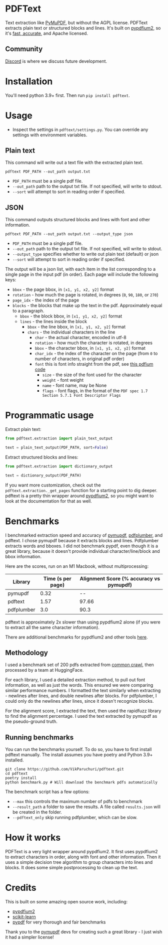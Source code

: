 # PDFText

Text extraction like [PyMuPDF](https://github.com/pymupdf/PyMuPDF), but without the AGPL license.  PDFText extracts plain text or structured blocks and lines.  It's built on [pypdfium2](https://github.com/pypdfium2-team/pypdfium2), so it's [fast, accurate](#benchmarks), and Apache licensed.

## Community

[Discord](https://discord.gg//KuZwXNGnfH) is where we discuss future development.

# Installation

You'll need python 3.9+ first.  Then run `pip install pdftext`.

# Usage

- Inspect the settings in `pdftext/settings.py`.  You can override any settings with environment variables.

## Plain text

This command will write out a text file with the extracted plain text.

```shell
pdftext PDF_PATH --out_path output.txt
```

- `PDF_PATH` must be a single pdf file.
- `--out_path` path to the output txt file.  If not specified, will write to stdout.
- `--sort` will attempt to sort in reading order if specified.

## JSON

This command outputs structured blocks and lines with font and other information.

```shell
pdftext PDF_PATH --out_path output.txt --output_type json
```

- `PDF_PATH` must be a single pdf file.
- `--out_path` path to the output txt file.  If not specified, will write to stdout.
- `--output_type` specifies whether to write out plain text (default) or json
- `--sort` will attempt to sort in reading order if specified.

The output will be a json list, with each item in the list corresponding to a single page in the input pdf (in order).  Each page will include the following keys:

- `bbox` - the page bbox, in `[x1, y1, x2, y2]` format
- `rotation` - how much the page is rotated, in degrees (`0`, `90`, `180`, or `270`)
- `page_idx` - the index of the page
- `blocks` - the blocks that make up the text in the pdf.  Approximately equal to a paragraph.
  - `bbox` - the block bbox, in `[x1, y1, x2, y2]` format
  - `lines` - the lines inside the block
    - `bbox` - the line bbox, in `[x1, y1, x2, y2]` format
    - `chars` - the individual characters in the line
      - `char` - the actual character, encoded in utf-8
      - `rotation` - how much the character is rotated, in degrees
      - `bbox` - the character bbox, in `[x1, y1, x2, y2]` format
      - `char_idx` - the index of the character on the page (from `0` to number of characters, in original pdf order)
      - `font` this is font info straight from the pdf, see [this pdfium code](https://pdfium.googlesource.com/pdfium/+/refs/heads/main/public/fpdf_text.h)
        - `size` - the size of the font used for the character
        - `weight` - font weight
        - `name` - font name, may be None
        - `flags` - font flags, in the format of the `PDF spec 1.7 Section 5.7.1 Font Descriptor Flags`

# Programmatic usage

Extract plain text:

```python
from pdftext.extraction import plain_text_output

text = plain_text_output(PDF_PATH, sort=False)
```

Extract structured blocks and lines:

```python
from pdftext.extraction import dictionary_output

text = dictionary_output(PDF_PATH)
```

If you want more customization, check out the `pdftext.extraction._get_pages` function for a starting point to dig deeper.  pdftext is a pretty thin wrapper around [pypdfium2](https://pypdfium2.readthedocs.io/en/stable/), so you might want to look at the documentation for that as well.

# Benchmarks

I benchmarked extraction speed and accuracy of [pymupdf](https://pymupdf.readthedocs.io/en/latest/), [pdfplumber](https://github.com/jsvine/pdfplumber), and pdftext.  I chose pymupdf because it extracts blocks and lines.  Pdfplumber extracts words and bboxes.  I did not benchmark pypdf, even though it is a great library, because it doesn't provide individual character/line/block and bbox information.

Here are the scores, run on an M1 Macbook, without multiprocessing:

| Library    | Time (s per page) | Alignment Score (% accuracy vs pymupdf) |
|------------|-------------------|-----------------------------------------|
| pymupdf    | 0.32              | --                                      |
| pdftext    | 1.57              | 97.66                                   |
| pdfplumber | 3.0               | 90.3                                    |

pdftext is approximately 2x slower than using pypdfium2 alone (if you were to extract all the same character information).

There are additional benchmarks for pypdfium2 and other tools [here](https://github.com/py-pdf/benchmarks).

## Methodology

I used a benchmark set of 200 pdfs extracted from [common crawl](https://huggingface.co/datasets/pixparse/pdfa-eng-wds), then processed by a team at HuggingFace.

For each library, I used a detailed extraction method, to pull out font information, as well as just the words.  This ensured we were comparing similar performance numbers.  I formatted the text similarly when extracting - newlines after lines, and double newlines after blocks.  For pdfplumber, I could only do the newlines after lines, since it doesn't recognize blocks.

For the alignment score, I extracted the text, then used the rapidfuzz library to find the alignment percentage.  I used the text extracted by pymupdf as the pseudo-ground truth.

## Running benchmarks

You can run the benchmarks yourself.  To do so, you have to first install pdftext manually.  The install assumes you have poetry and Python 3.9+ installed.

```shell
git clone https://github.com/VikParuchuri/pdftext.git
cd pdftext
poetry install
python benchmark.py # Will download the benchmark pdfs automatically
```

The benchmark script has a few options:

- `--max` this controls the maximum number of pdfs to benchmark
- `--result_path` a folder to save the results.  A file called `results.json` will be created in the folder.
- `--pdftext_only` skip running pdfplumber, which can be slow.

# How it works

PDFText is a very light wrapper around pypdfium2.  It first uses pypdfium2 to extract characters in order, along with font and other information.  Then it uses a simple decision tree algorithm to group characters into lines and blocks.  It does some simple postprocessing to clean up the text.

# Credits

This is built on some amazing open source work, including:

- [pypdfium2](https://github.com/pypdfium2-team/pypdfium2)
- [scikit-learn](https://scikit-learn.org/stable/index.html)
- [pypdf](https://github.com/py-pdf/benchmarks) for very thorough and fair benchmarks

Thank you to the [pymupdf](https://github.com/pymupdf/PyMuPDF) devs for creating such a great library - I just wish it had a simpler license!